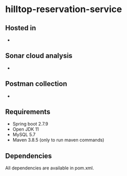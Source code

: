 # hilltop-reservation-service

## Hosted in

* 
## Sonar cloud analysis

* 

## Postman collection

* 
## Requirements

* Spring boot 2.7.9
* Open JDK 11
* MySQL 5.7
* Maven 3.8.5 (only to run maven commands)

## Dependencies

All dependencies are available in pom.xml.
